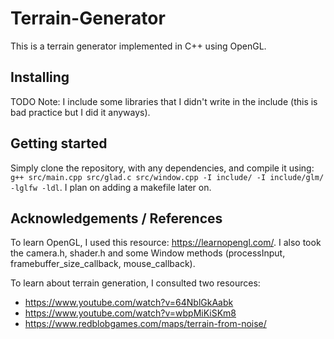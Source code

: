 # Terrain-Generator 
This is a terrain generator implemented in C++ using OpenGL. 

## Installing
TODO
Note: I include some libraries that I didn't write in the include (this is bad practice but I did it anyways). 

## Getting started 
Simply clone the repository, with any dependencies, and compile it using: `g++ src/main.cpp src/glad.c src/window.cpp -I include/ -I include/glm/ -lglfw -ldl`. I plan on adding a makefile later on.

## Acknowledgements / References 
To learn OpenGL, I used this resource: https://learnopengl.com/. I also took the camera.h, shader.h and some Window methods (processInput, framebuffer_size_callback, mouse_callback). 

To learn about terrain generation, I consulted two resources:
- https://www.youtube.com/watch?v=64NblGkAabk
- https://www.youtube.com/watch?v=wbpMiKiSKm8
- https://www.redblobgames.com/maps/terrain-from-noise/
